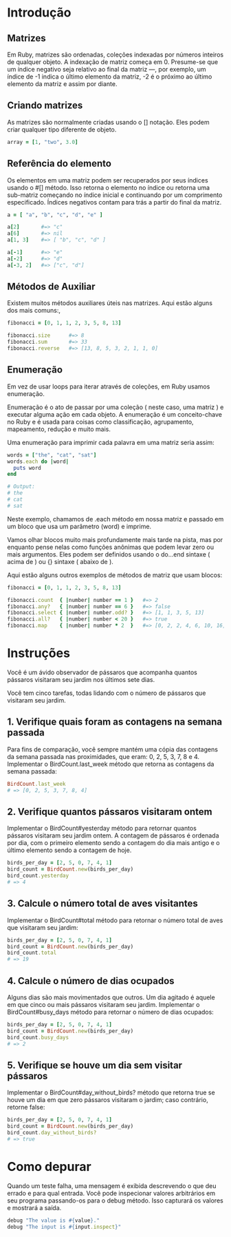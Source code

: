 # Introdução
## Matrizes
Em Ruby, matrizes são ordenadas, coleções indexadas por números inteiros de qualquer objeto. A indexação de matriz começa em 0. Presume-se que um índice negativo seja relativo ao final da matriz —, por exemplo, um índice de -1 indica o último elemento da matriz, -2 é o próximo ao último elemento da matriz e assim por diante.

## Criando matrizes
As matrizes são normalmente criadas usando o [] notação. Eles podem criar qualquer tipo diferente de objeto.

``` ruby
array = [1, "two", 3.0]
```

## Referência do elemento
Os elementos em uma matriz podem ser recuperados por seus índices usando o #[] método. Isso retorna o elemento no índice ou retorna uma sub-matriz começando no índice inicial e continuando por um comprimento especificado. Índices negativos contam para trás a partir do final da matriz.

``` ruby
a = [ "a", "b", "c", "d", "e" ]

a[2]       #=> "c"
a[6]       #=> nil
a[1, 3]    #=> [ "b", "c", "d" ]

a[-1]      #=> "e"
a[-2]      #=> "d"
a[-3, 2]   #=> ["c", "d"]
```

## Métodos de Auxiliar
Existem muitos métodos auxiliares úteis nas matrizes. Aqui estão alguns dos mais comuns:,

``` ruby
fibonacci = [0, 1, 1, 2, 3, 5, 8, 13]

fibonacci.size      #=> 8
fibonacci.sum       #=> 33
fibonacci.reverse   #=> [13, 8, 5, 3, 2, 1, 1, 0]
```

## Enumeração
Em vez de usar loops para iterar através de coleções, em Ruby usamos enumeração.

Enumeração é o ato de passar por uma coleção ( neste caso, uma matriz ) e executar alguma ação em cada objeto. A enumeração é um conceito-chave no Ruby e é usada para coisas como classificação, agrupamento, mapeamento, redução e muito mais.

Uma enumeração para imprimir cada palavra em uma matriz seria assim:

``` ruby
words = ["the", "cat", "sat"]
words.each do |word|
  puts word
end

# Output:
# the
# cat
# sat
```

Neste exemplo, chamamos de .each método em nossa matriz e passado em um bloco que usa um parâmetro (word) e imprime.

Vamos olhar blocos muito mais profundamente mais tarde na pista, mas por enquanto pense nelas como funções anônimas que podem levar zero ou mais argumentos. Eles podem ser definidos usando o do...end sintaxe ( acima de ) ou {} sintaxe ( abaixo de ).

Aqui estão alguns outros exemplos de métodos de matriz que usam blocos:

``` ruby
fibonacci = [0, 1, 1, 2, 3, 5, 8, 13]

fibonacci.count  { |number| number == 1 }   #=> 2
fibonacci.any?   { |number| number == 6 }   #=> false
fibonacci.select { |number| number.odd? }   #=> [1, 1, 3, 5, 13]
fibonacci.all?   { |number| number < 20 }   #=> true
fibonacci.map    { |number| number * 2  }   #=> [0, 2, 2, 4, 6, 10, 16, 26]
```

# Instruções
Você é um ávido observador de pássaros que acompanha quantos pássaros visitaram seu jardim nos últimos sete dias.

Você tem cinco tarefas, todas lidando com o número de pássaros que visitaram seu jardim.

## 1. Verifique quais foram as contagens na semana passada
Para fins de comparação, você sempre mantém uma cópia das contagens da semana passada nas proximidades, que eram: 0, 2, 5, 3, 7, 8 e 4. Implementar o BirdCount.last_week método que retorna as contagens da semana passada:

``` ruby
BirdCount.last_week
# => [0, 2, 5, 3, 7, 8, 4]
```

## 2. Verifique quantos pássaros visitaram ontem
Implementar o BirdCount#yesterday método para retornar quantos pássaros visitaram seu jardim ontem. A contagem de pássaros é ordenada por dia, com o primeiro elemento sendo a contagem do dia mais antigo e o último elemento sendo a contagem de hoje.

``` ruby
birds_per_day = [2, 5, 0, 7, 4, 1]
bird_count = BirdCount.new(birds_per_day)
bird_count.yesterday
# => 4
```

## 3. Calcule o número total de aves visitantes
Implementar o BirdCount#total método para retornar o número total de aves que visitaram seu jardim:

``` ruby
birds_per_day = [2, 5, 0, 7, 4, 1]
bird_count = BirdCount.new(birds_per_day)
bird_count.total
# => 19
```

## 4. Calcule o número de dias ocupados
Alguns dias são mais movimentados que outros. Um dia agitado é aquele em que cinco ou mais pássaros visitaram seu jardim. Implementar o BirdCount#busy_days método para retornar o número de dias ocupados:

``` ruby
birds_per_day = [2, 5, 0, 7, 4, 1]
bird_count = BirdCount.new(birds_per_day)
bird_count.busy_days
# => 2
```

## 5. Verifique se houve um dia sem visitar pássaros
Implementar o BirdCount#day_without_birds? método que retorna true se houve um dia em que zero pássaros visitaram o jardim; caso contrário, retorne false:

``` ruby
birds_per_day = [2, 5, 0, 7, 4, 1]
bird_count = BirdCount.new(birds_per_day)
bird_count.day_without_birds?
# => true
```

# Como depurar
Quando um teste falha, uma mensagem é exibida descrevendo o que deu errado e para qual entrada. Você pode inspecionar valores arbitrários em seu programa passando-os para o debug método. Isso capturará os valores e mostrará a saída.

``` ruby
debug "The value is #{value}."
debug "The input is #{input.inspect}"
```